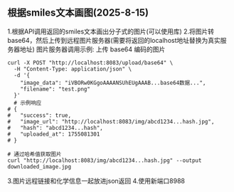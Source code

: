 ## 根据smiles文本画图(2025-8-15)
1.根据API调用返回的smiles文本画出分子式的图片(可以使用库)
2.将图片转base64，然后上传到远程图片服务器(需要将返回的localhost地址替换为真实服务器地址)
  图片服务器调用示例:
  上传 base64 编码的图片
```shell
curl -X POST "http://localhost:8083/upload/base64" \
  -H "Content-Type: application/json" \
  -d '{
    "image_data": "iVBORw0KGgoAAAANSUhEUgAAAB...base64数据...",
    "filename": "test.png"
  }'
  # 示例响应
# {
#   "success": true,
#   "image_url": "http://localhost:8083/img/abcd1234...hash.jpg",
#   "hash": "abcd1234...hash",
#   "uploaded_at": 1755081301
# }

# 通过哈希值获取图片
curl "http://localhost:8083/img/abcd1234...hash.jpg" --output downloaded_image.jpg

```
3.图片远程链接和化学信息一起放进json返回
4.使用新端口8988
